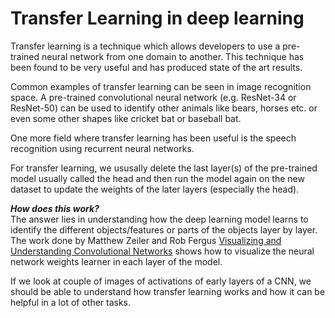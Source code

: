 # Transfer Learning in deep learning

Transfer learning is a technique which allows developers to use a pre-trained neural network from one domain to another. This technique has
been found to be very useful and has produced state of the art results.

Common examples of transfer learning can be seen in image recognition space. A pre-trained convolutional neural network (e.g. ResNet-34 or ResNet-50)
can be used to identify other animals like bears, horses etc. or even some other shapes like cricket bat or baseball bat.

One more field where transfer learning has been useful is the speech recognition using recurrent neural networks.

For transfer learning, we ususally delete the last layer(s) of the pre-trained model usually called the head and then run the model again on the new dataset
to update the weights of the later layers (especially the head).

**_How does this work?_**  
The answer lies in understanding how the deep learning model learns to identify the different objects/features or parts of the objects layer by layer.  
The work done by Matthew Zeiler and Rob Fergus [Visualizing and Understanding Convolutional Networks](https://arxiv.org/pdf/1311.2901.pdf) shows how to visualize the neural network weights learner in each layer of the model. 

If we look at couple of images of activations of early layers of a CNN, we should be able to understand how transfer learning works and how it can be helpful in a lot of other tasks.
